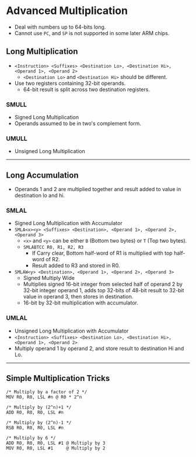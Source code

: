 <!--
  Author:  @NE- https://github.com/NE-
  Date:    2023 June 17
  Purpose: Advanced multiplication notes for 32-bit ARM assembly
-->

# Advanced Multiplication
- Deal with numbers up to 64-bits long.
- Cannot use `PC`, and `SP` is not supported in some later ARM chips.

## Long Multiplication
- `<Instruction> <Suffixes> <Destination Lo>, <Destination Hi>, <Operand 1>, <Operand 2>`
  - `<Destination Lo>` and `<Destination Hi>` should be different.
- Use two registers containing 32-bit operands.
  - 64-bit result is split across two destination registers.
### SMULL
- Signed Long Multiplication
- Operands assumed to be in two's complement form.
### UMULL
- Unsigned Long Multiplication
---
## Long Accumulation
- Operands 1 and 2 are multiplied together and result added to value in destination lo and hi.
### SMLAL
- Signed Long Multiplication with Accumulator
- `SMLA<x><y> <Suffixes> <Destination>, <Operand 1>, <Operand 2>, <Operand 3>`
  - `<x>` and `<y>` can be either `B` (Bottom two bytes) or `T` (Top two bytes).
  - `SMLABTCC R0, R1, R2, R3` 
    - If Carry clear, Bottom half-word of R1 is multiplied with top half-word of R2. 
    - Result added to R3 and stored in R0.
- `SMLAW<y> <Destination>, <Operand 1>, <Operand 2>, <Operand 3>`
  - Signed Multiply Wide
  - Multiplies signed 16-bit integer from selected half of operand 2 by 32-bit integer operand 1, adds top 32-bits of 48-bit result to 32-bit value in operand 3, then stores in destination.
  - 16-bit by 32-bit multiplication with accumulator.
### UMLAL
- Unsigned Long Multiplication with Accumulator
- `<Instruction> <Suffixes> <Destination Lo>, <Destination Hi>, <Operand 1>, <Operand 2>`
- Multiply operand 1 by operand 2, and store result to destination Hi and Lo.
---
## Simple Multiplication Tricks
```arm
/* Multiply by a factor of 2 */
MOV R0, R0, LSL #n @ R0 * 2^n

/* Multiply by (2^n)+1 */
ADD R0, R0, R0, LSL #n

/* Multiply by (2^n)-1 */
RSB R0, R0, R0, LSL #n

/* Multiply by 6 */
ADD R0, R0, R0, LSL #1 @ Multiply by 3
MOV R0, R0, LSL #1     @ Multiply by 2
```
